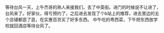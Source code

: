 等待台风一天，上午杰哥的熟人来接我们，去了中英街。进门的时候说不让进了，台风来了。好家伙，得亏预约了，之后进去发现了个b站上的推荐，进去里边的五个店铺都逛了逛，在实惠百货买了好多东西。
中午吃的粤西菜，下午把东西放学校就回酒店等待台风了。